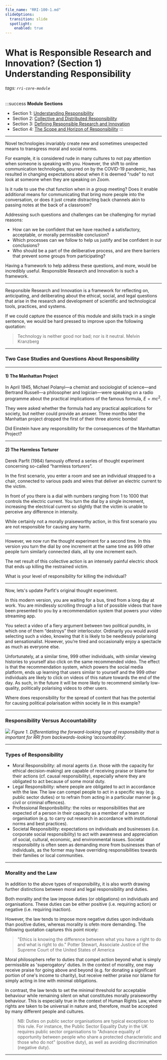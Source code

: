 ```yaml
---
file_name: "RRI-100-1.md"
slideOptions:
  transition: slide
  spotlight:
    enabled: true
---
```


# What is Responsible Research and Innovation? (Section 1) Understanding Responsibility 
###### tags: `rri-core-module`

:::success
**Module Sections**

- Section 1: [Understanding Responsibility](https://hackmd.io/@turing-commons/ry5n7PGrj)
- Section 2: [Collective and Distributed Responsibility](https://hackmd.io/@turing-commons/BkqrfeIwi)
- Section 3: [Defining Responsible Research and Innovation](https://hackmd.io/@turing-commons/Sks_zxUvs)
- Section 4: [The Scope and Horizon of Responsibility](https://hackmd.io/@turing-commons/r1m5zlIPi)
:::

---

Novel technologies invariably create new and sometimes unexpected means to transgress moral and social norms.

For example, it is considered rude in many cultures to not pay attention when someone is speaking with you. However, the shift to online communication technologies, spurred on by the COVID-19 pandemic, has resulted in changing expectations about when it is deemed "rude" to not look at someone when they are speaking on Zoom.

Is it rude to use the chat function when in a group meeting? Does it enable additional means for communicating that bring more people into the conversation, or does it just create distracting back channels akin to passing notes at the back of a classroom?

Addressing such questions and challenges can be challenging for myriad reasons:

* How can we be confident that we have reached a satisfactory, acceptable, or morally permissible conclusion?
* Which processes can we follow to help us justify and be confident in our conclusions?
* Who should be a part of the deliberative process, and are there barriers that prevent some groups from participating?

Having a framework to help address these questions, and more, would be incredibly useful. Responsible Research and Innovation is such a framework.

----

Responsible Research and Innovation is a framework for reflecting on, anticipating, and deliberating about the ethical, social, and legal questions that arise in the research and development of scientific and technological tools, practices, and systems.

If we could capture the essence of this module and skills track in a single sentence, we would be hard pressed to improve upon the following quotation:

> Technology is neither good nor bad; nor is it neutral.
> Melvin Kranzberg

----

### Two Case Studies and Questions About Responsibility

----

#### 1) The Manhattan Project

In April 1945, Michael Polanyi—a chemist and sociologist of science—and Bertrand Russell—a philosopher and logician—were speaking on a radio programme about the practical implications of the famous formula, $E=mc^2$. 

They were asked whether the formula had any practical applications for society, but neither could provide an answer. Three months later the Manhattan project dropped the first of their three atomic bombs!

Did Einstein have any responsibility for the consequences of the Manhattan Project?

----

#### 2) The Harmless Torturer

Derek Parfit (1984) famously offered a series of thought experiment concerning so-called “harmless torturers”.

In the first scenario, you enter a room and see an individual strapped to a chair, connected to various pads and wires that deliver an electric current to the victim. 

In front of you there is a dial with numbers ranging from 1 to 1000 that controls the electric current. You turn the dial by a single increment, increasing the electrical current so slightly that the victim is unable to perceive any difference in intensity. 

While certainly not a morally praiseworthy action, in this first scenario you are not responsible for causing any harm.

----

However, we now run the thought experiment for a second time. In this version you turn the dial by one increment at the same time as 999 other people turn similarly connected dials, all by one increment each. 

The net result of this collective action is an intensely painful electric shock that ends up killing the restrained victim. 

What is your level of responsibility for killing the individual?

----

Now, lets's update Parfit's original thought experiment.

In this modern version, you are waiting for a bus, tired from a long day at work. You are mindlessly scrolling through a list of possible videos that have been presented to you by a recommendation system that powers your video streaming app. 

You select a video of a fiery argument between two political pundits, in which one of them “destroys” their interlocutor. Ordinarily you would avoid selecting such a video, knowing that it is likely to be needlessly polarising and sensationalist. However, you’re tired and occasionally enjoy a spectacle as much as everyone else. 

Unfortunately, at a similar time, 999 other individuals, with similar viewing histories to yourself also click on the same recommended video. The effect is that the recommendation system, which powers the social media platform, ends up learning that users similar to yourself and the 999 other individuals are likely to click on videos of this nature towards the end of the day. As such, in the future it will be more likely to recommend similarly low-quality, politically polarising videos to other users. 

Where does responsibility for the spread of content that has the potential for causing political polarisation within society lie in this example?

----

### Responsibility Versus Accountability

![](https://i.imgur.com/MMBSh4d.png)
*Figure 1. Differentiating the forward-looking type of responsibility that is important for RRI from backwards-looking 'accountability'.*

----

### Types of Responsibility

- Moral Responsibility: all moral agents (i.e. those with the capacity for ethical decision-making) are capable of receiving praise or blame for their actions (cf. causal responsibility), especially where they are obligated to act because of some moral duty.
- Legal Responsibility: where people are obligated to act in accordance with the law. The law can compel people to act in a specific way (e.g. public sector duties) or to refrain from acting in a particular manner (e.g. civil or criminal offences).
- Professional Responbsibility: the roles or responsibilities that are expected of a person in their capacity as a member of a team or organisation (e.g. to carry out research in accordance with institutional norms and best practices).
- Societal Responsibility: expectations on individuals and businesses (i.e. corporate social responsibility) to act with awareness and appreciation of social, cultural, economic, and environmental issues. Societal responsibility is often seen as demanding more from businesses than of individuals, as the former may have overriding responsibilities towards their families or local communities.

----

### Morality and the Law

In addition to the above types of responsibility, it is also worth drawing further distinctions between moral and legal responsibility and duties. 

Both morality and the law impose duties (or obligations) on individuals and organisations. These duties can be either positive (i.e. requiring action) or negative (i.e. requiring inaction).

However, the law tends to impose more negative duties upon individuals than positive duties, whereas morality is ofetn more demanding. The following quotation captures this point nicely:

> "Ethics is knowing the difference between what you have a right to do and what is right to do."
> Potter Stewart, Associate Justice of the Supreme Court of the United States of America

Moral philosophers refer to duties that compel action beyond what is simply permissible as 'superogatory' duties. In the context of morality, one may receive praise for going above and beyond (e.g. for donating a significant portion of one's income to charity), but receive neither praise nor blame for simply acting in line with minimal obligations. 

In contrast, the law tends to set the minimal threshold for acceptable behaviour while remaining silent on what constitutes morally praiseworthy behaviour. This is especially true in the context of Human Rights Law, where rights are taken to be universal in nature and, therefore, must be accepted by many different people and cultures.

> NB: Duties on public sector organisations are typical exceptiosn to this rule. For instance, the Public Sector Equality Duty in the UK requires public sector organisations to "Advance equality of opportunity between people who share a protected characteristic and those who do not" (positive duty), as well as avoiding discrimination (negative duty).

----

[^oughtimpliescan]: This factor gets at an important moral precept that 'ought implies can'. That is, we are only obliged to do what is in our powers to do. If we cannot swim ourselves, it would be reckless to jump in and try to rescue the child.